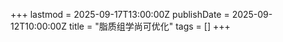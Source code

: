 +++
lastmod = 2025-09-17T13:00:00Z
publishDate = 2025-09-12T10:00:00Z
title = "脂质组学尚可优化"
tags = []
+++
